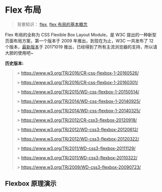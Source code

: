 # Flex 布局

> 背景知识： [flex](https://developer.mozilla.org/zh-CN/docs/Web/CSS/flex), [flex 布局的基本概念](https://developer.mozilla.org/zh-CN/docs/Web/CSS/CSS_Flexible_Box_Layout/Basic_Concepts_of_Flexbox)

Flex 布局的全称为 CSS Flexible Box Layout Module，是 W3C 提出的一种新型页面布局方案，第一个版本于 2009 年推出，到现在为止，W3C 一共发布了 12 个版本，[最新版本](https://www.w3.org/TR/css-flexbox-1/)于 20171019 推出，已经得到了所有主流浏览器的支持，所以请大胆的使用吧~

**历史版本:**

> \> https://www.w3.org/TR/2016/CR-css-flexbox-1-20160526/
>
> \> https://www.w3.org/TR/2016/CR-css-flexbox-1-20160301/
>
> \> https://www.w3.org/TR/2015/WD-css-flexbox-1-20150514/
>
> \> https://www.w3.org/TR/2014/WD-css-flexbox-1-20140925/
>
> \> https://www.w3.org/TR/2014/WD-css-flexbox-1-20140325/
>
> \> https://www.w3.org/TR/2012/CR-css3-flexbox-20120918/
>
> \> https://www.w3.org/TR/2012/WD-css3-flexbox-20120612/
>
> \> https://www.w3.org/TR/2012/WD-css3-flexbox-20120322/
>
> \> https://www.w3.org/TR/2011/WD-css3-flexbox-20111129/
>
> \> https://www.w3.org/TR/2011/WD-css3-flexbox-20110322/
>
> \> https://www.w3.org/TR/2009/WD-css3-flexbox-20090723/

## Flexbox 原理演示

<iframe :src="$withBase('https://lhammer.cn/Flexbox')" width="100%" height="600px" frameborder="0" scrolling="No"  />

> **感谢：**以上演示 Fork 自[xluos](https://github.com/xluos)的[Flexbox 演示站](https://xluos.github.io/demo/flexbox/)~

Flex 布局由容器`flex container`和项目`flex item`两部分组成，容器默认存在两根轴：水平的主轴`main axis`和垂直的交叉轴`cross axis`，项目默认以主轴排列。 Flex 属性包括容器属性和项目属性两部分，容器上可设置：`flex-direction`、`flex-wrap`、`flex-flow`、`justify-content`、`align-items`、`align-content`6 个属性，项目上同样可设置 6 个属性，分别为：`order`、`flex-grow`、`flex-shrink`、`flex-basis`、`flex`、`align-self`。示例如下：

## 容器属性

### flex-direction 属性

**作用：** 决定主轴的方向。

```css
flex-direction: row | row-reverse | column | column-reverse;
```

> - row：默认值，主轴为水平方向,表示从左向右排列
> - row-reverse：主轴为水平方向，从右向左排列
> - column：主轴为垂直方向，从上向下排列
> - column-reverse：主轴为垂直方向，从下向上排列

::: demo

css/examples/结构布局/flex布局/flex-direction

:::

### flex-wrap 属性

**作用：** 决定项目在一条轴线排不下时如何换行。

```css
flex-wrap: nowrap | wrap | wrap-reverse;
```

> - nowrap：默认值，不换行
> - wrap：换行，第一行在上方
> - wrap-reverse：换行，第一行在下方

::: demo

css/examples/结构布局/flex布局/flex-wrap

:::

### flex-flow 属性

**作用：**`flex-direction`属性和`flex-wrap`属性的简写形式，默认值为 row nowrap。

```css
flex-flow: <flex-direction> || <flex-wrap>;
```

> - row nowrap：默认值，主轴为水平方向，不换行
> - `<flex-direction>`：同[flex-direction](#flex-direction属性)
> - `<flex-wrap>`：同[flex-wrap](#flex-wrap属性)

### justify-content 属性

**作用：** 定义项目在主轴上的对齐方式。

```css
justify-content: flex-start | flex-end | center | space-between | space-around |space-evenly;
```

> - flex-start：默认值，左对齐
> - flex-end：右对齐
> - center：居中
> - space-evenly：每个项目之间及两端的间隔都相等
> - space-around：每个项目两侧间隔相等
> - space-between：两端对齐，项目之间间隔相等

::: demo

css/examples/结构布局/flex布局/justify-content

:::



### align-items 属性

**作用：** 定义项目在交叉轴上行内的对齐方式。

```css
align-items: flex-start | flex-end | center | baseline | stretch;
```

> - flex-start：交叉轴的起点对齐
> - flex-end：交叉轴的终点对齐
> - center：交叉轴的中心对齐
> - baseline：项目第一行文字的基线对齐
> - stretch：默认值，项目未设置固定高度时，将占满整个容器

::: demo

css/examples/结构布局/flex布局/align-items

:::



### align-content 属性

**作用：** 定义了多根轴线的对齐方式。如果项目只有一根轴线，该属性不起作用。

```css
align-content: flex-start | flex-end | center | space-between | space-around |
  stretch;
```

> - flex-start：交叉轴的起点对齐
> - flex-end：交叉轴的终点对齐
> - center：交叉轴的中心对齐
> - space-between：与交叉轴两端对齐，轴线之间的间隔平均分布等
> - space-around：每根轴线两侧的间隔都相
> - stretch：默认值，轴线占满整个交叉轴

::: demo

css/examples/结构布局/flex布局/align-content

:::



## 项目属性

### order 属性

**作用：** 定义项目的排列顺序。

```css
order: <number>;
```

> - `<number>`：值为整数，数值越小，排列越靠前，默认为 0

::: demo

css/examples/结构布局/flex布局/order

:::



### flex-grow 属性

**作用：** 定义项目的伸缩比例，按照该比例给项目分配**剩余空间**。

```css
flex-grow: <number>;
```

> - `<number>`：值为整数，数值越大，项目占据空间越大，默认为 0

::: demo

css/examples/结构布局/flex布局/flex-grow

:::



### flex-shrink 属性

**作用：** 指定了 flex 元素的收缩规则，默认值是1。在flex 元素的默认宽度之和大于容器的宽度时候，元素会发生收缩，其收缩的大小的依据是 flex-shrink 值。

```css
flex-shrink: <number>;
```

> - `<number>`：值为整数，数值越大，项目占据空间越小，默认为 1

**示例1**

::: demo 

css/examples/结构布局/flex布局/flex-shrink

:::

**示例2**：某个元素不被压缩

::: demo 

css/examples/结构布局/flex布局/flex-shrink2

:::



### flex-basis 属性

**作用：** 定义在分配多余空间之前，项目占据的主轴空间。浏览器根据这个属性，计算主轴是否有多余空间。

```css
flex-basis: <length> | auto;
```

> - `<length>`：默认为 auto，即项目的原始尺寸；也可设置和 width 或 height 属性一样的值（比如 329px），则项目将占据固定空间。

::: demo

css/examples/结构布局/flex布局/flex-basis

:::



### flex 属性 

**作用：** 是`flex-grow`,`flex-shrink`和`flex-basis`的简写，后两个属性可选。

```css
flex: none | [ < "flex-grow" > < "flex-shrink" >? || < "flex-basis" > ];
```

> - `0 1 auto`：默认值，不伸缩，如果容器空间不足则等比例收缩
> - `1 1 auto`：对应关键字`auto`，如果容器空间多余，则等比例分配多余空间空间；如果容器空间不足则等比例收缩
> - `0 0 auto`：对应关键字`none`，按项目原始大小分配空间

### align-self 属性

**作用：** 定义单个项目的对齐方式，可覆盖 align-items 属性。

```css
align-self: auto | flex-start | flex-end | center | baseline | stretch;
```

> - auto：默认值，继承父元素的`align-items`属性，如果没有父元素，则等同于 stretch
> - flex-start：交叉轴的起点对齐
> - flex-end：交叉轴的终点对齐
> - center：交叉轴的中心对齐
> - baseline：项目第一行文字的基线对齐
> - stretch：未设置固定高度是，将占满整个容器

::: demo

css/examples/结构布局/flex布局/align-self

:::



## align-items与align-centent的区别

在初学flex时因为align-items与align-centent很多时候表现一致，导致这2个属性特别容易混淆，下面仔细分析一下这2个属性的区别

### align-items

定义项目在交叉轴上行内的对齐方式。

在值为flex-start时展示效果如下图

![image-20230130130444535](https://pzy-images.oss-cn-hangzhou.aliyuncs.com/image-20230130130444535.png)

在值为flex-end时展示效果如下图

![image-20230130130615624](https://pzy-images.oss-cn-hangzhou.aliyuncs.com/image-20230130130615624.png)

在值为center时展示效果

![image-20230130133613528](https://pzy-images.oss-cn-hangzhou.aliyuncs.com/image-20230130133613528.png)



### align-content

定义了多根轴线的对齐方式。如果项目只有一根轴线，该属性不起作用。

在值为flex-start时展示效果

![image-20230130134303281](https://pzy-images.oss-cn-hangzhou.aliyuncs.com/image-20230130134303281.png)

在值为flex-end时展示效果

![image-20230130134338325](https://pzy-images.oss-cn-hangzhou.aliyuncs.com/image-20230130134338325.png)



在值为space-between时展示效果

![image-20230130134410746](https://pzy-images.oss-cn-hangzhou.aliyuncs.com/image-20230130134410746.png)

### 总结

通过上面的效果图，我们可以很明显的看出

- align-items会改变项目在行内的排列方式
- align-centent会改变行在容器内的排列方式